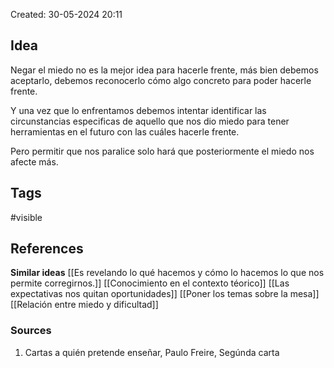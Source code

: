 Created: 30-05-2024 20:11

## <span class="pink"> **Idea** </span>
Negar el miedo no es la mejor idea para hacerle frente, más bien debemos aceptarlo, debemos reconocerlo cómo algo concreto para poder hacerle frente.

Y una vez que lo enfrentamos debemos intentar identificar las circunstancias especificas de aquello que nos dio miedo para tener herramientas en el futuro con las cuáles hacerle frente.

Pero permitir que nos paralice solo hará que posteriormente el miedo nos afecte más.

## <span class="orange"> **Tags**</span>
<span class="tag"> #visible</span> 

## <span class="green"> **References**</span>
<span class="blue"> **Similar ideas** </span>
[[Es revelando lo qué hacemos y cómo lo hacemos lo que nos permite corregirnos.]]
[[Conocimiento en el contexto téorico]]
[[Las expectativas nos quitan oportunidades]]
[[Poner los temas sobre la mesa]]
[[Relación entre miedo y dificultad]]
### <span class="purple"> **Sources**</span>
1. Cartas a quién pretende enseñar, Paulo Freire, Segúnda carta